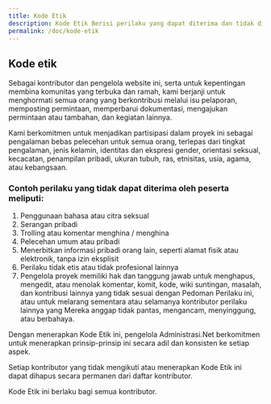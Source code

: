 ```yaml
---
title: Kode Etik
description: Kode Etik Berisi perilaku yang dapat diterima dan tidak diterima oleh semua kontribor serta menerapkan prinsip-prinsip ini secara adil dan konsisten ke setiap aspek pengelolaan website ini.
permalink: /doc/kode-etik
---
```


## Kode etik
Sebagai kontributor dan pengelola website ini, serta untuk kepentingan membina komunitas yang terbuka dan ramah, kami berjanji untuk menghormati semua orang yang berkontribusi melalui isu pelaporan, memposting permintaan, memperbarui dokumentasi, mengajukan permintaan atau tambahan, dan kegiatan lainnya.

Kami berkomitmen untuk menjadikan partisipasi dalam proyek ini sebagai pengalaman bebas pelecehan untuk semua orang, terlepas dari tingkat pengalaman, jenis kelamin, identitas dan ekspresi gender, orientasi seksual, kecacatan, penampilan pribadi, ukuran tubuh, ras, etnisitas, usia, agama, atau kebangsaan.

### Contoh perilaku yang tidak dapat diterima oleh peserta meliputi:

1. Penggunaan bahasa atau citra seksual
2. Serangan pribadi
3. Trolling atau komentar menghina / menghina
4. Pelecehan umum atau pribadi
5. Menerbitkan informasi pribadi orang lain, seperti alamat fisik atau elektronik, tanpa izin eksplisit
6. Perilaku tidak etis atau tidak profesional lainnya
7. Pengelola proyek memiliki hak dan tanggung jawab untuk menghapus, mengedit, atau menolak komentar, komit, kode, wiki suntingan, masalah, dan kontribusi lainnya yang tidak sesuai dengan Pedoman Perilaku ini, atau untuk melarang sementara atau selamanya kontributor perilaku lainnya yang Mereka anggap tidak pantas, mengancam, menyinggung, atau berbahaya.

Dengan menerapkan Kode Etik ini, pengelola Administrasi.Net berkomitmen untuk menerapkan prinsip-prinsip ini secara adil dan konsisten ke setiap aspek. 

Setiap kontributor yang tidak mengikuti atau menerapkan Kode Etik ini dapat dihapus secara permanen dari daftar kontributor.

Kode Etik ini berlaku bagi semua kontributor.
